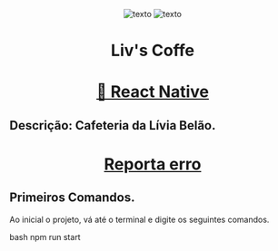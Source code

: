 <div align="center">

![ texto](https://s4.aconvert.com/convert/p3r68-cdx67/al221-cwd2t.jpg)
![ texto](https://s4.aconvert.com/convert/p3r68-cdx67/a1wrw-7xssh.jpg)
</div>



<h1 align="center"> Liv's Coffe </h1>

<h1 align="center">
    <a href="https://reactnative.dev/">🔗 React Native</a>
   
</h1>



  ## Descrição: Cafeteria da Lívia Belão.


<h1 align="center">
    <a href="https://support.github.com/contact/bug-report">Reporta erro</a>
</h1>


## Primeiros Comandos.
Ao inicial o projeto, vá até o terminal e digite os seguintes comandos. 

bash
npm run start
